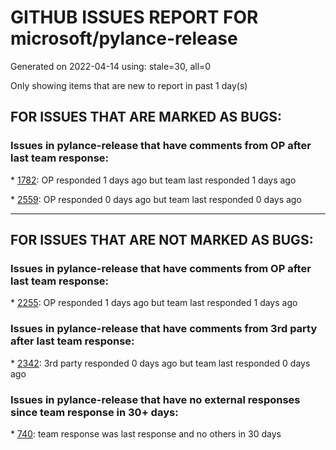 
# GITHUB ISSUES REPORT FOR microsoft/pylance-release


Generated on 2022-04-14 using: stale=30, all=0


Only showing items that are new to report in past 1 day(s)


## FOR ISSUES THAT ARE MARKED AS BUGS:


### Issues in pylance-release that have comments from OP after last team response:


\* [1782](https://github.com/microsoft/pylance-release/issues/1782 "Diagnostics appear in stdlib in open file mode with Windows Store interpreter"): OP responded 1 days ago but team last responded 1 days ago

\* [2559](https://github.com/microsoft/pylance-release/issues/2559 "Django stubs completely broken after upgrade to 2022.4.0"): OP responded 0 days ago but team last responded 0 days ago

---

## FOR ISSUES THAT ARE NOT MARKED AS BUGS:


### Issues in pylance-release that have comments from OP after last team response:


\* [2255](https://github.com/microsoft/pylance-release/issues/2255 "Pyright CLI and problem tab gives different results. "): OP responded 1 days ago but team last responded 1 days ago

### Issues in pylance-release that have comments from 3rd party after last team response:


\* [2342](https://github.com/microsoft/pylance-release/issues/2342 "pandas  module Not found"): 3rd party responded 0 days ago but team last responded 0 days ago

### Issues in pylance-release that have no external responses since team response in 30+ days:


\* [740](https://github.com/microsoft/pylance-release/issues/740 "Support `typing.no_type_check`"): team response was last response and no others in 30 days
